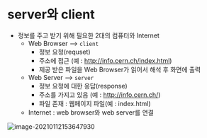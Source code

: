 # server와 client

- 정보를 주고 받기 위해 필요한 2대의 컴퓨터와 Internet
  - Web Browser  --> `client`
    - 정보 요청(requset)  
    - 주소에 접근 (예 : http://info.cern.ch/index.html)
    - 제공 받은 파일을 Web Browser가 읽어서 해석 후 화면에 출력
  - Web Server  --> `server`
    - 정보 요청에 대한 응답(response)
    - 주소를 가지고 있음 (예 : http://info.cern.ch/)
    - 파일 존재 : 웹페이지 파일(예 : index.html)
  - Internet : web browser와 web server를 연결

![image-20210112153647930](C:\Users\ial10\AppData\Roaming\Typora\typora-user-images\image-20210112153647930.png)



